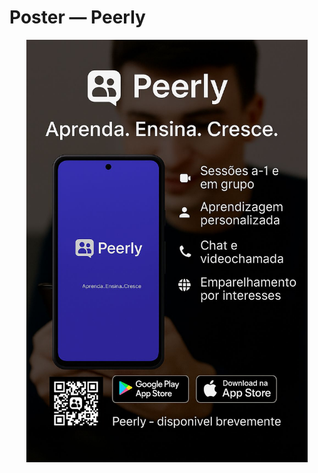 # Poster — Peerly

<p align="center">
  <img src="../docs/poster/PEERLYPOSTER.png" alt="Poster Peerly" width="450"/>
</p>


